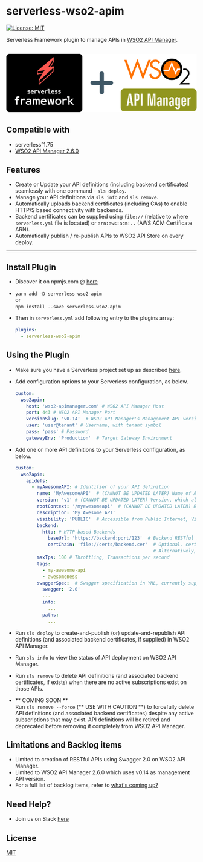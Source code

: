 serverless-wso2-apim
====================
[![License: MIT](https://img.shields.io/badge/License-MIT-yellow.svg)](https://opensource.org/licenses/MIT)

Serverless Framework plugin to manage APIs in [WSO2 API Manager](https://wso2.com/api-management/).

![img](./assets/serverless-wso2-apim.png)
---

## Compatible with
* serverlessˆ1.75
* [WSO2 API Manager 2.6.0](https://docs.wso2.com/display/AM260/)

## Features
* Create or Update your API definitions (including backend certificates) seamlessly with one command - `sls deploy`.  
* Manage your API definitions via `sls info` and `sls remove`.  
* Automatically uploads backend certificates (including CAs) to enable HTTP/S based connectivity with backends.
* Backend certificates can be supplied using `file://` (relative to where `serverless.yml` file is located) or `arn:aws:acm:..` (AWS ACM Certificate ARN).  
* Automatically publish / re-publish APIs to WSO2 API Store on every deploy.

---

## Install Plugin
* Discover it on npmjs.com @ [here](https://www.npmjs.com/package/serverless-wso2-apim)

* `yarn add -D serverless-wso2-apim`   
or   
`npm install --save serverless-wso2-apim`  

* Then in `serverless.yml` add following entry to the plugins array:
  ```yml
  plugins:
    - serverless-wso2-apim
  ```

## Using the Plugin

- Make sure you have a Serverless project set up as described [here](https://www.serverless.com/framework/docs/getting-started/).  

- Add configuration options to your Serverless configuration, as below.
  ```yml
  custom:
    wso2apim:
      host: 'wso2-apimanager.com' # WSO2 API Manager Host
      port: 443 # WSO2 API Manager Port
      versionSlug: 'v0.14'  # WSO2 API Manager's Management API version
      user: 'user@tenant' # Username, with tenant symbol
      pass: 'pass' # Password
      gatewayEnv: 'Production'  # Target Gateway Environment
  ```

- Add one or more API definitions to your Serverless configuration, as below.

  ```yml
  custom:
    wso2apim:
      apidefs:
        - myAwesomeAPI: # Identifier of your API definition
          name: 'MyAwesomeAPI'  # (CANNOT BE UPDATED LATER) Name of API that shows up in WSO2 API Console
          version: 'v1' # (CANNOT BE UPDATED LATER) Version, which also forms a part of the API URL ultimately 
          rootContext: '/myawesomeapi'  # (CANNOT BE UPDATED LATER) Runtime context of API which will be exposed by WSO2 API Gateway. Must be unique across the Gateway Environment.
          description: 'My Awesome API'
          visibility: 'PUBLIC'  # Accessible from Public Internet, Visible to everyone
          backend: 
            http: # HTTP-based Backends
              baseUrl: 'https://backend:port/123'  # Backend RESTful base URL
              certChain: 'file://certs/backend.cer'  # Optional, certificate chain in PEM (base64) format. 
                                                     # Alternatively, you can also supply AWS ACM Certificate ARN (e.g. arn:aws:acm:...) too.
          maxTps: 100 # Throttling, Transactions per second
          tags:
            - my-awesome-api
            - awesomeness
          swaggerSpec:  # Swagger specification in YML, currently supports 2.0
            swagger: '2.0'
            ...
            info:
              ...
            paths:
              ...
  ```

- Run `sls deploy` to create-and-publish (or) update-and-republish API definitions (and associated backend certificates, if supplied) in WSO2 API Manager.

- Run `sls info` to view the status of API deployment on WSO2 API Manager.

- Run `sls remove` to delete API definitions (and associated backend certificates, if exists) when there are no active subscriptions exist on those APIs.


- ** COMING SOON **   
Run `sls remove --force` (** USE WITH CAUTION **) to forcefully delete API definitions (and associated backend certificates) despite any active subscriptions that may exist. API definitions will be retired and deprecated before removing it completely from WSO2 API Manager.


## Limitations and Backlog items
* Limited to creation of RESTful APIs using Swagger 2.0 on WSO2 API Manager. 
* Limited to WSO2 API Manager 2.6.0 which uses v0.14 as management API version. 
* For a full list of backlog items, refer to [what's coming up?](https://github.com/ramgrandhi/serverless-wso2-apim/projects/1)

## Need Help?
* Join us on Slack [here](https://join.slack.com/t/serverless-wso2-apim/shared_invite/zt-gidayta8-3kEztQh8QzA2lO4fBGv3IA)

## License
[MIT](https://github.com/99xt/serverless-dynamodb-local/blob/v1/LICENSE)